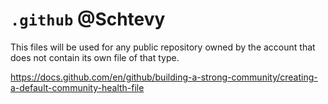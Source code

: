# `.github` @Schtevy

This files will be used for any public repository owned by the account that does not contain its own file of that type.

https://docs.github.com/en/github/building-a-strong-community/creating-a-default-community-health-file